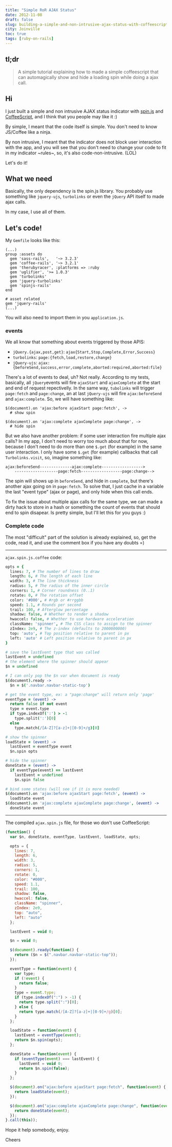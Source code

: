 ```yaml
---
title: "Simple RoR AJAX Status"
date: 2012-11-08
draft: false
slug: building-a-simple-and-non-intrusive-ajax-status-with-coffeescript-in-rubyonrails
city: Joinville
toc: true
tags: [ruby-on-rails]
---
```


## tl;dr

> A simple tutorial explaining how to made a simple coffeescript that can automagically show and hide a loading spin while doing a ajax call.

## Hi

I just built a simple and non intrusive AJAX status indicator with  [spin.js](http://fgnass.github.com/spin.js/) and [CoffeeScript](http://coffeescript.org/), and I think that you people may like it :)

By simple, I meant that the code itself is simple. You don't need to know JS/Coffee like a ninja.

By non intrusive, I meant that the indicator does not block user interaction with the app, and you will see that you don't need to change your code to fit in my indicator ~rules~, so, it's also code-non-intrusive. (LOL)

Let's do it!

## What we need

Basically, the only dependency is the spin.js library. You probably use something like `jquery-ujs`, `turbolinks` or even the `jQuery` API itself to made ajax calls.

In my case, I use all of them.

## Let's code!

My `Gemfile` looks like this:

```
(...)
group :assets do
  gem 'sass-rails',   '~> 3.2.3'
  gem 'coffee-rails', '~> 3.2.1'
  gem 'therubyracer', :platforms => :ruby
  gem 'uglifier', '>= 1.0.3'
  gem 'turbolinks'
  gem 'jquery-turbolinks'
  gem 'spinjs-rails'
end

# asset related
gem 'jquery-rails'
(...)
```

You will also need to import them in you `application.js`.

### events

We all know that something about events triggered by those APIS:

- `jQuery.{ajax,post,get}`: `ajax{Start,Stop,Complete,Error,Success}`
- `turbolinks`: `page:{fetch,load,restore,change}`
- `jQuery-ujs`: `ajax:{beforeSend,success,error,complete,aborted:required,aborted:file}`

There's a lot of events to deal, uh? Not really. According to my tests, basically, all `jQuery`events will fire `ajaxStart` and `ajaxComplete` at the start and end of request repectivelly. In the same way, `tubolinks` will trigger `page:fetch` and `page:change`, an at last `jQuery-ujs` will fire `ajax:beforeSend` and `ajax:complete`. So, we will have something like:

```
$(document).on 'ajax:before ajaxStart page:fetch', ->
  # show spin

$(document).on 'ajax:complete ajaxComplete page:change', ->
  # hide spin
```

But we also have another problem: if some user interaction fire multiple ajax calls? In my app, I don't need to worry too much about that for now, because I don't need to do more than one `$.get` (for example) in the same user interaction. I only have some `$.get` (for example) callbacks that call `Turbolinks.visit`, so, imagine something like:

```
ajax:beforeSend--------------ajax:complete------------------>
    -------------------page:fetch------------------page:change-->
```

The spin will shows up in `beforeSend`, and hide in `complete`, but there's another ajax going on in `page:fetch`. To solve that, I just cache in a variable the last "event type" (ajax or page), and only hide when this call ends.

To fix the issue about multiple ajax calls for the same type, we can made a dirty hack to store in a hash or something the count of events that should end to spin disapear. Is pretty simple, but I'll let this for you guys :)

### Complete code

The most "difficult" part of the solution is already explained, so, get the code, read it, and use the comment box if you have any doubts =)

---

`ajax.spin.js.coffee` code:

```coffeescript
opts = {
  lines: 7, # The number of lines to draw
  length: 6, # The length of each line
  width: 3, # The line thickness
  radius: 5, # The radius of the inner circle
  corners: 1, # Corner roundness (0..1)
  rotate: 0, # The rotation offset
  color: '#000', # #rgb or #rrggbb
  speed: 1.1, # Rounds per second
  trail: 100, # Afterglow percentage
  shadow: false, # Whether to render a shadow
  hwaccel: false, # Whether to use hardware acceleration
  className: 'spinner', # The CSS class to assign to the spinner
  zIndex: 2e9, # The z-index (defaults to 2000000000)
  top: 'auto', # Top position relative to parent in px
  left: 'auto' # Left position relative to parent in px
}

# save the lastEvent type that was called
lastEvent = undefined
# the element where the spinner should appear
$n = undefined

# I can only pop the $n var when document is ready
$(document).ready ->
  $n = $('.navbar.navbar-static-top')

# get the event type, ex: a "page:change" will return only 'page'
eventType = (event) ->
  return false if not event
  type = event.type
  if type.indexOf(':') > -1
    type.split(':')[0]
  else
    type.match(/[A-Z]?[a-z]+|[0-9]+/g)[0]

# show the spinner
loadState = (event) ->
  lastEvent = eventType event
  $n.spin opts

# hide the spinner
doneState = (event) ->
  if eventType(event) == lastEvent
    lastEvent = undefined
    $n.spin false

# bind some states (will see if it is more needed)
$(document).on 'ajax:before ajaxStart page:fetch', (event) ->
  loadState event
$(document).on 'ajax:complete ajaxComplete page:change', (event) ->
  doneState event
```

---

The compiled `ajax.spin.js` file, for those wo don't use CoffeeScript:

```javascript
(function() {
  var $n, doneState, eventType, lastEvent, loadState, opts;

  opts = {
    lines: 7,
    length: 6,
    width: 3,
    radius: 5,
    corners: 1,
    rotate: 0,
    color: "#000",
    speed: 1.1,
    trail: 100,
    shadow: false,
    hwaccel: false,
    className: "spinner",
    zIndex: 2e9,
    top: "auto",
    left: "auto"
  };

  lastEvent = void 0;

  $n = void 0;

  $(document).ready(function() {
    return ($n = $(".navbar.navbar-static-top"));
  });

  eventType = function(event) {
    var type;
    if (!event) {
      return false;
    }
    type = event.type;
    if (type.indexOf(":") > -1) {
      return type.split(":")[0];
    } else {
      return type.match(/[A-Z]?[a-z]+|[0-9]+/g)[0];
    }
  };

  loadState = function(event) {
    lastEvent = eventType(event);
    return $n.spin(opts);
  };

  doneState = function(event) {
    if (eventType(event) === lastEvent) {
      lastEvent = void 0;
      return $n.spin(false);
    }
  };

  $(document).on("ajax:before ajaxStart page:fetch", function(event) {
    return loadState(event);
  });

  $(document).on("ajax:complete ajaxComplete page:change", function(event) {
    return doneState(event);
  });
}.call(this));
```

Hope it help somebody, enjoy.

Cheers
